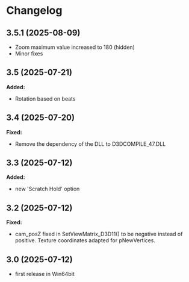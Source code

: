 # Changelog

## 3.5.1 (2025-08-09)
- Zoom maximum value increased to 180 (hidden)
- Minor fixes

## 3.5 (2025-07-21)

**Added:**
- Rotation based on beats

## 3.4 (2025-07-20)

**Fixed:**
- Remove the dependency of the DLL to D3DCOMPILE_47.DLL
  
## 3.3 (2025-07-12)

**Added:**
- new 'Scratch Hold' option

## 3.2 (2025-07-12)

**Fixed:**
- cam_posZ fixed in SetViewMatrix_D3D11() to be negative instead of positive. Texture coordinates adapted for pNewVertices.

## 3.0 (2025-07-12)
- first release in Win64bit

